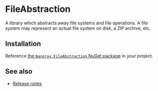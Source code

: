 # FileAbstraction
A library which abstracts away file systems and file operations. A file system may represent an actual file system on disk, a ZIP archive, etc.

## Installation

Reference [the `Nanoray.FileAbstraction` NuGet package](https://www.nuget.org/packages/Nanoray.FileAbstraction) in your project.

## See also
* [Release notes](release-notes.md)
